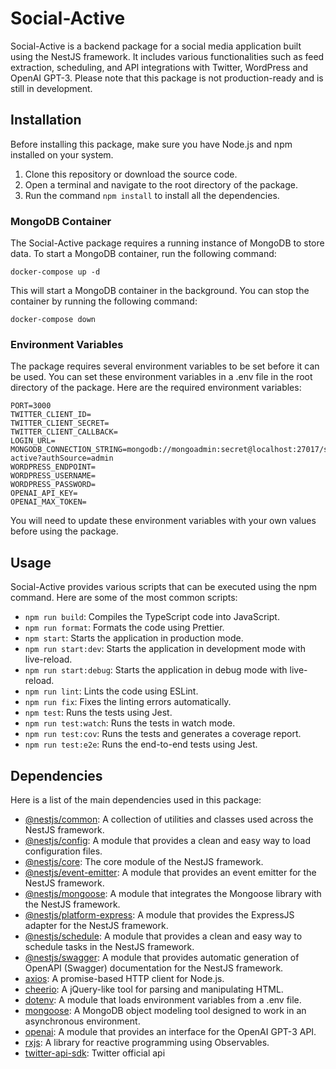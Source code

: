 # Social-Active

Social-Active is a backend package for a social media application built using the NestJS framework. It includes various functionalities such as feed extraction, scheduling, and API integrations with Twitter, WordPress and OpenAI GPT-3.
Please note that this package is not production-ready and is still in development.

## Installation

Before installing this package, make sure you have Node.js and npm installed on your system.

1. Clone this repository or download the source code.
2. Open a terminal and navigate to the root directory of the package.
3. Run the command `npm install` to install all the dependencies.


### MongoDB Container

The Social-Active package requires a running instance of MongoDB to store data. To start a MongoDB container, run the following command:

```
docker-compose up -d
```

This will start a MongoDB container in the background. You can stop the container by running the following command:

```
docker-compose down
```

### Environment Variables

The package requires several environment variables to be set before it can be used. You can set these environment variables in a .env file in the root directory of the package. Here are the required environment variables:

```
PORT=3000
TWITTER_CLIENT_ID=
TWITTER_CLIENT_SECRET=
TWITTER_CLIENT_CALLBACK=
LOGIN_URL=
MONGODB_CONNECTION_STRING=mongodb://mongoadmin:secret@localhost:27017/social-active?authSource=admin
WORDPRESS_ENDPOINT=
WORDPRESS_USERNAME=
WORDPRESS_PASSWORD=
OPENAI_API_KEY=
OPENAI_MAX_TOKEN=
```

You will need to update these environment variables with your own values before using the package.

## Usage

Social-Active provides various scripts that can be executed using the npm command. Here are some of the most common scripts:

- `npm run build`: Compiles the TypeScript code into JavaScript.
- `npm run format`: Formats the code using Prettier.
- `npm start`: Starts the application in production mode.
- `npm run start:dev`: Starts the application in development mode with live-reload.
- `npm run start:debug`: Starts the application in debug mode with live-reload.
- `npm run lint`: Lints the code using ESLint.
- `npm run fix`: Fixes the linting errors automatically.
- `npm test`: Runs the tests using Jest.
- `npm run test:watch`: Runs the tests in watch mode.
- `npm run test:cov`: Runs the tests and generates a coverage report.
- `npm run test:e2e`: Runs the end-to-end tests using Jest.

## Dependencies

Here is a list of the main dependencies used in this package:

- [@nestjs/common](https://www.npmjs.com/package/@nestjs/common): A collection of utilities and classes used across the NestJS framework.
- [@nestjs/config](https://www.npmjs.com/package/@nestjs/config): A module that provides a clean and easy way to load configuration files.
- [@nestjs/core](https://www.npmjs.com/package/@nestjs/core): The core module of the NestJS framework.
- [@nestjs/event-emitter](https://www.npmjs.com/package/@nestjs/event-emitter): A module that provides an event emitter for the NestJS framework.
- [@nestjs/mongoose](https://www.npmjs.com/package/@nestjs/mongoose): A module that integrates the Mongoose library with the NestJS framework.
- [@nestjs/platform-express](https://www.npmjs.com/package/@nestjs/platform-express): A module that provides the ExpressJS adapter for the NestJS framework.
- [@nestjs/schedule](https://www.npmjs.com/package/@nestjs/schedule): A module that provides a clean and easy way to schedule tasks in the NestJS framework.
- [@nestjs/swagger](https://www.npmjs.com/package/@nestjs/swagger): A module that provides automatic generation of OpenAPI (Swagger) documentation for the NestJS framework.
- [axios](https://www.npmjs.com/package/axios): A promise-based HTTP client for Node.js.
- [cheerio](https://www.npmjs.com/package/cheerio): A jQuery-like tool for parsing and manipulating HTML.
- [dotenv](https://www.npmjs.com/package/dotenv): A module that loads environment variables from a .env file.
- [mongoose](https://www.npmjs.com/package/mongoose): A MongoDB object modeling tool designed to work in an asynchronous environment.
- [openai](https://www.npmjs.com/package/openai): A module that provides an interface for the OpenAI GPT-3 API.
- [rxjs](https://www.npmjs.com/package/rxjs): A library for reactive programming using Observables.
- [twitter-api-sdk](https://www.npmjs.com/package/twitter): Twitter official api